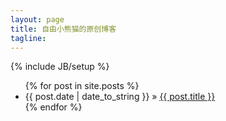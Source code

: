 ```yaml
---
layout: page
title: 自由小熊猫的原创博客
tagline: 
---
```

{% include JB/setup %}

<ul class="posts">
  {% for post in site.posts %}
    <li><span>{{ post.date | date_to_string }}</span> &raquo; <a href="{{ BASE_PATH }}{{ post.url }}">{{ post.title }}</a>
</li>
  {% endfor %}
</ul>


